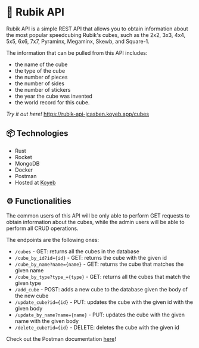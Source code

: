 # 🧩 Rubik API 

Rubik API is a simple REST API that allows you to obtain information about the most popular speedcubing Rubik's cubes, 
such as the 2x2, 3x3, 4x4, 5x5, 6x6, 7x7, Pyraminx, Megaminx, Skewb, and Square-1.

The information that can be pulled from this API includes: 
- the name of the cube 
- the type of the cube 
- the number of pieces 
- the number of sides 
- the number of stickers
- the year the cube was invented 
- the world record for this cube.

*Try it out here!* https://rubik-api-jcasben.koyeb.app/cubes

## 📦 Technologies 

- Rust
- Rocket
- MongoDB
- Docker
- Postman
- Hosted at [Koyeb](https://www.koyeb.com/)

## ⚙️ Functionalities 

The common users of this API will be only able to perform GET requests to obtain information about the cubes, while
the admin users will be able to perform all CRUD operations.

The endpoints are the following ones:

- `/cubes` - GET: returns all the cubes in the database
- `/cube_by_id?id={id}` - GET: returns the cube with the given id
- `/cube_by_name?name={name}` - GET: returns the cube that matches the given name
- `/cube_by_type?type_={type}` - GET: returns all the cubes that match the given type
- `/add_cube` - POST: adds a new cube to the database given the body of the new cube
- `/update_cube?id={id}` - PUT: updates the cube with the given id with the given body
- `/update_by_name?name={name}` - PUT: updates the cube with the given name with the given body
- `/delete_cube?id={id}` - DELETE: deletes the cube with the given id

Check out the Postman documentation [here](https://documenter.getpostman.com/view/30891886/2sA2xfYZ2X)!